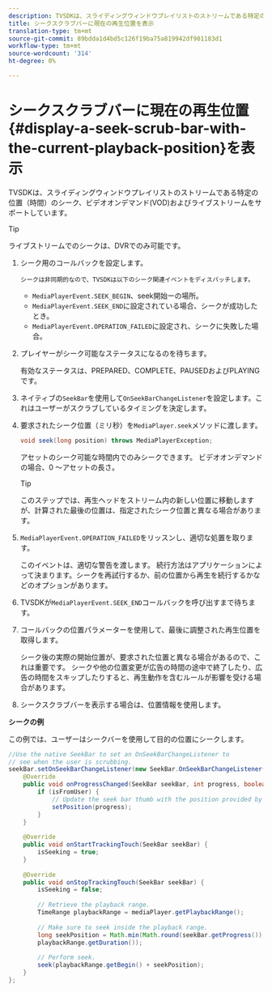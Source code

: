 ```yaml
---
description: TVSDKは、スライディングウィンドウプレイリストのストリームである特定の位置（時間）のシーク、ビデオオンデマンド(VOD)およびライブストリームをサポートしています。
title: シークスクラブバーに現在の再生位置を表示
translation-type: tm+mt
source-git-commit: 89bdda1d4bd5c126f19ba75a819942df901183d1
workflow-type: tm+mt
source-wordcount: '314'
ht-degree: 0%

---
```



# シークスクラブバーに現在の再生位置{#display-a-seek-scrub-bar-with-the-current-playback-position}を表示

TVSDKは、スライディングウィンドウプレイリストのストリームである特定の位置（時間）のシーク、ビデオオンデマンド(VOD)およびライブストリームをサポートしています。

>[!TIP]
>
>ライブストリームでのシークは、DVRでのみ可能です。

1. シーク用のコールバックを設定します。

       シークは非同期的なので、TVSDKは以下のシーク関連イベントをディスパッチします。
   
   * `MediaPlayerEvent.SEEK_BEGIN`、seek開始ーの場所。
   * `MediaPlayerEvent.SEEK_END`に設定されている場合、シークが成功したとき。
   * `MediaPlayerEvent.OPERATION_FAILED`に設定され、シークに失敗した場合。

1. プレイヤーがシーク可能なステータスになるのを待ちます。

   有効なステータスは、PREPARED、COMPLETE、PAUSEDおよびPLAYINGです。
1. ネイティブの`SeekBar`を使用して`OnSeekBarChangeListener`を設定します。これはユーザーがスクラブしているタイミングを決定します。
1. 要求されたシーク位置（ミリ秒）を`MediaPlayer.seek`メソッドに渡します。

   ```java
   void seek(long position) throws MediaPlayerException;
   ```

   アセットのシーク可能な時間内でのみシークできます。 ビデオオンデマンドの場合、0 ～アセットの長さ。

   >[!TIP]
   >
   >このステップでは、再生ヘッドをストリーム内の新しい位置に移動しますが、計算された最後の位置は、指定されたシーク位置と異なる場合があります。

1. `MediaPlayerEvent.OPERATION_FAILED`をリッスンし、適切な処置を取ります。

   このイベントは、適切な警告を渡します。 続行方法はアプリケーションによって決まります。シークを再試行するか、前の位置から再生を続行するかなどのオプションがあります。

1. TVSDKが`MediaPlayerEvent.SEEK_END`コールバックを呼び出すまで待ちます。
1. コールバックの位置パラメーターを使用して、最後に調整された再生位置を取得します。

   シーク後の実際の開始位置が、要求された位置と異なる場合があるので、これは重要です。 シークや他の位置変更が広告の時間の途中で終了したり、広告の時間をスキップしたりすると、再生動作を含むルールが影響を受ける場合があります。

1. シークスクラブバーを表示する場合は、位置情報を使用します。

<!--<a id="example_EEB73818260C43C8B5AE12BA68548AB7"></a>-->

**シークの例**

この例では、ユーザーはシークバーを使用して目的の位置にシークします。

```java
//Use the native SeekBar to set an OnSeekBarChangeListener to 
// see when the user is scrubbing. 
seekBar.setOnSeekBarChangeListener(new SeekBar.OnSeekBarChangeListener() { 
    @Override 
    public void onProgressChanged(SeekBar seekBar, int progress, boolean isFromUser) { 
        if (isFromUser) { 
            // Update the seek bar thumb with the position provided by the user. 
            setPosition(progress); 
        } 
    } 
 
    @Override 
    public void onStartTrackingTouch(SeekBar seekBar) { 
        isSeeking = true; 
    } 
 
    @Override 
    public void onStopTrackingTouch(SeekBar seekBar) { 
        isSeeking = false; 
 
        // Retrieve the playback range. 
        TimeRange playbackRange = mediaPlayer.getPlaybackRange(); 
 
        // Make sure to seek inside the playback range. 
        long seekPosition = Math.min(Math.round(seekBar.getProgress()), 
        playbackRange.getDuration()); 
     
        // Perform seek. 
        seek(playbackRange.getBegin() + seekPosition); 
    } 
}; 
```

